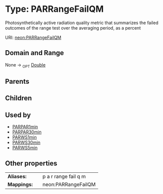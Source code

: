 
# Type: PARRangeFailQM


Photosynthetically active radiation quality metric that summarizes the failed outcomes of the range test over the averaging period, as a percent

URI: [neon:PARRangeFailQM](https://data.neonscience.org/PARRangeFailQM)


## Domain and Range

None ->  <sub>OPT</sub> [Double](types/Double.md)

## Parents


## Children


## Used by

 * [PARPAR1min](PARPAR1min.md)
 * [PARPAR30min](PARPAR30min.md)
 * [PARWS1min](PARWS1min.md)
 * [PARWS30min](PARWS30min.md)
 * [PARWS5min](PARWS5min.md)

## Other properties

|  |  |  |
| --- | --- | --- |
| **Aliases:** | | p a r range fail q m |
| **Mappings:** | | neon:PARRangeFailQM |

